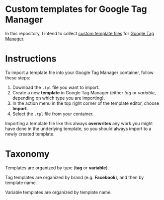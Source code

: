 # Custom templates for Google Tag Manager
In this repository, I intend to collect [custom template files](https://www.simoahava.com/analytics/custom-templates-guide-for-google-tag-manager/) for [Google Tag Manager](https://tagmanager.google.com/).

# Instructions
To import a template file into your Google Tag Manager container, follow these steps:

1. Download the `.tpl` file you want to import.
2. Create a new **template** in Google Tag Manager (either *tag* or *variable*, depending on which type you are importing).
3. In the action menu in the top right corner of the template editor, choose **Import**.
4. Select the `.tpl` file from your container.

Importing a template file like this always **overwrites** any work you might have done in the underlying template, so you should always import to a newly created template.

# Taxonomy
Templates are organized by type (**tag** or **variable**).

Tag templates are organized by brand (e.g. **Facebook**), and then by template name.

Variable templates are organized by template name.
